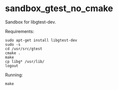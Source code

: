 # sandbox_gtest_no_cmake

Sandbox for libgtest-dev.

Requirements:

```
sudo apt-get install libgtest-dev
sudo -s
cd /usr/src/gtest
cmake .
make
cp libg* /usr/lib/
logout
```

Running:

```
make
```
